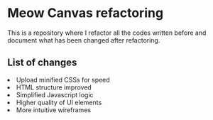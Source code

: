 # Meow Canvas refactoring
This is a repository where I refactor all the codes written before and document what has been changed after refactoring. 

## List of changes
<li>Upload minified CSSs for speed</li>
<li>HTML structure improved</li>
<li>Simplified Javascript logic</li>
<li>Higher quality of UI elements</li>
<li>More intuitive wireframes</li>

